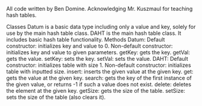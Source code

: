 All code written by Ben Domine.
Acknowledging Mr. Kuszmaul for teaching hash tables.

Classes
	Datum is a basic data type including only a value and key, solely for use by the main hash table class.
	DAHT is the main hash table class. It includes basic hash table functionality.
Methods
	Datum:
		Default constructor: initializes key and value to 0.
		Non-default constructor: initializes key and value to given parameters.
		getKey: gets the key.
		getVal: gets the value.
		setKey: sets the key.
		setVal: sets the value.
	DAHT:
		Default constructor: initializes table with size 1.
		Non-default constructor: initializes table with inputted size.
		insert: inserts the given value at the given key.
		get: gets the value at the given key.
		search: gets the key of the first instance of the given value, or returns -1 if such a value does not exist.
		delete: deletes the element at the given key.
		getSize: gets the size of the table.
		setSize: sets the size of the table (also clears it).
		